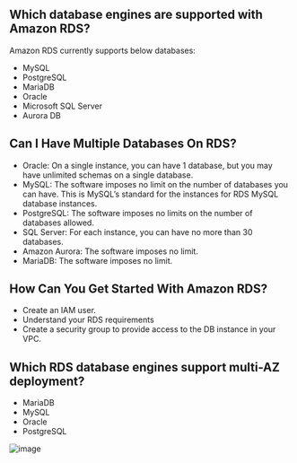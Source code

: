 ## Which database engines are supported with Amazon RDS?

Amazon RDS currently supports below databases:

- MySQL
- PostgreSQL
- MariaDB
- Oracle
- Microsoft SQL Server
- Aurora DB

## Can I Have Multiple Databases On RDS?

- Oracle: On a single instance, you can have 1 database, but you may have unlimited schemas on a single database.
- MySQL: The software imposes no limit on the number of databases you can have. This is MySQL’s standard for the instances for RDS MySQL database instances.
- PostgreSQL: The software imposes no limits on the number of databases allowed.
- SQL Server: For each instance, you can have no more than 30 databases.
- Amazon Aurora: The software imposes no limit.
- MariaDB: The software imposes no limit.

## How Can You Get Started With Amazon RDS?

- Create an IAM user.
- Understand your RDS requirements
- Create a security group to provide access to the DB instance in your VPC.

## Which RDS database engines support multi-AZ deployment?

- MariaDB
- MySQL
- Oracle
- PostgreSQL

![image](https://user-images.githubusercontent.com/33947539/163680189-ef16369a-b737-417b-a410-699e24f06787.png)
